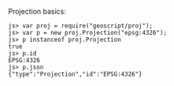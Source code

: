 Projection basics:

    js> var proj = require("geoscript/proj");
    js> var p = new proj.Projection("epsg:4326");
    js> p instanceof proj.Projection
    true
    js> p.id
    EPSG:4326
    js> p.json
    {"type":"Projection","id":"EPSG:4326"}

